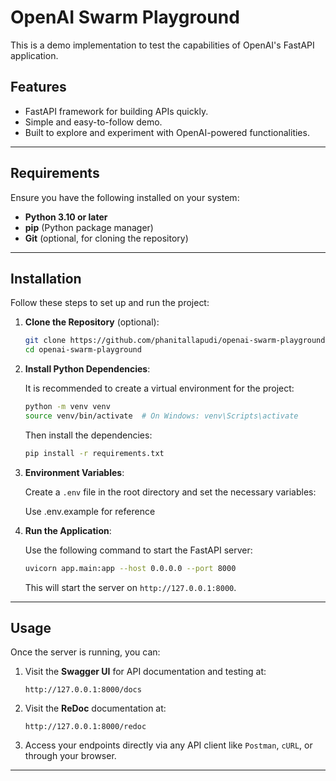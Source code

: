 # OpenAI Swarm Playground

This is a demo implementation to test the capabilities of OpenAI's FastAPI application.

## Features

- FastAPI framework for building APIs quickly.
- Simple and easy-to-follow demo.
- Built to explore and experiment with OpenAI-powered functionalities.

---

## Requirements

Ensure you have the following installed on your system:

- **Python 3.10 or later**
- **pip** (Python package manager)
- **Git** (optional, for cloning the repository)

---

## Installation

Follow these steps to set up and run the project:

1. **Clone the Repository** (optional):

    ```bash
    git clone https://github.com/phanitallapudi/openai-swarm-playground.git
    cd openai-swarm-playground
    ```

2. **Install Python Dependencies**:

    It is recommended to create a virtual environment for the project:

    ```bash
    python -m venv venv
    source venv/bin/activate  # On Windows: venv\Scripts\activate
    ```

    Then install the dependencies:

    ```bash
    pip install -r requirements.txt
    ```

3. **Environment Variables**:

    Create a `.env` file in the root directory and set the necessary variables:

    Use .env.example for reference

4. **Run the Application**:

    Use the following command to start the FastAPI server:

    ```bash
    uvicorn app.main:app --host 0.0.0.0 --port 8000
    ```

    This will start the server on `http://127.0.0.1:8000`.

---

## Usage

Once the server is running, you can:

1. Visit the **Swagger UI** for API documentation and testing at:

    ```
    http://127.0.0.1:8000/docs
    ```

2. Visit the **ReDoc** documentation at:

    ```
    http://127.0.0.1:8000/redoc
    ```

3. Access your endpoints directly via any API client like `Postman`, `cURL`, or through your browser.

---
